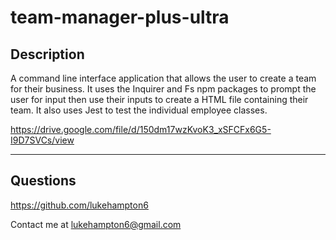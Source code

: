 # team-manager-plus-ultra

Description
---
A command line interface application that allows the user to create a team for their business. It uses the Inquirer and Fs npm packages to prompt the user for input then use their inputs to create a HTML file containing their team. It also uses Jest to test the individual employee classes.

https://drive.google.com/file/d/150dm17wzKvoK3_xSFCFx6G5-I9D7SVCs/view

---
Questions
---
https://github.com/lukehampton6

Contact me at lukehampton6@gmail.com